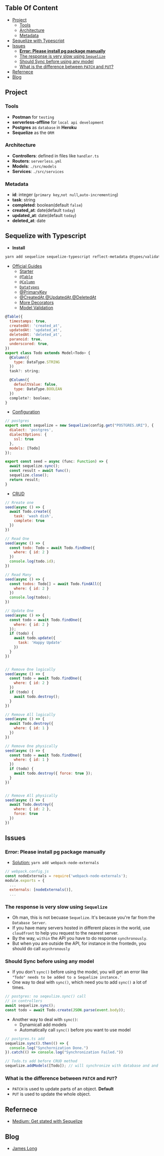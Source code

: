 <!-- START doctoc generated TOC please keep comment here to allow auto update -->
<!-- DON'T EDIT THIS SECTION, INSTEAD RE-RUN doctoc TO UPDATE -->
## Table Of Content

- [Project](#project)
  - [Tools](#tools)
  - [Architecture](#architecture)
  - [Metadata](#metadata)
- [Sequelize with Typescript](#sequelize-with-typescript)
- [Issues](#issues)
  - [**Error: Please install pg package manually**](#error-please-install-pg-package-manually)
  - [The response is very slow using `Sequelize`](#the-response-is-very-slow-using-sequelize)
  - [Should Sync before using any model](#should-sync-before-using-any-model)
  - [What is the difference between `PATCH` and `PUT`?](#what-is-the-difference-between-patch-and-put)
- [Refernece](#refernece)
- [Blog](#blog)

<!-- END doctoc generated TOC please keep comment here to allow auto update -->

## Project
### Tools
- **Postman** for `testing`
- **serverless-offline** for `local api development`
- **Postgres** as `database` in **Heroku**
- **Sequelize** as the `ORM`

### Architecture
- **Controllers**: defined in files like `handler.ts`
- **Routers**: `serverless.yml`
- **Models**: `./src/models`
- **Services**: `./src/services`

### Metadata
- **id**: integer (`primary key`,`not null`,`auto-incrementing`)
- **task**: string
- **completed**: boolean(default `false`)
- **created_at**: date(default `today`)
- **updated_at**: date(default `today`)
- **deleted_at**: date

## Sequelize with Typescript
- **Install**
```sh
yarn add sequelize sequelize-typescript reflect-metadata @types/validator @types/node @types/bluebird
```
- [Official Guides](https://www.npmjs.com/package/sequelize-typescript)
  - [Starter](https://github.com/RobinBuschmann/sequelize-typescript-example/tree/master/lib/models)
  - [`@Table`](https://sequelize.org/master/manual/models-definition.html#configuration)
  - [`@Column`](https://www.npmjs.com/package/sequelize-typescript#column)
  - [`Datatypes`](https://sequelize.org/master/manual/models-definition.html#data-types)
  - [@PrimaryKey](https://www.npmjs.com/package/sequelize-typescript#primary-key)
  - [@CreatedAt,@UpdatedAt,@DeletedAt](https://www.npmjs.com/package/sequelize-typescript#createdat--updatedat--deletedat)
  - [More Decorators](https://www.npmjs.com/package/sequelize-typescript#shortcuts)
  - [Model Validation](https://www.npmjs.com/package/sequelize-typescript#model-validation)
```javascript
@Table({
  timestamps: true,
  createdAt: 'created_at',
  updatedAt: 'updated_at',
  deletedAt: 'deleted_at',
  paranoid: true,
  underscored: true,
})
export class Todo extends Model<Todo> {
  @Column({
    type: DataType.STRING
  })
  task?: string;

  @Column({
    defaultValue: false,
    type: DataType.BOOLEAN
  })
  complete?: boolean;
}
```
- [Configuration](https://www.npmjs.com/package/sequelize-typescript#configuration)
```javascript
// postgres
export const sequelize = new Sequelize(config.get("POSTGRES.URI"), {
  dialect: 'postgres',
  dialectOptions: {
    ssl: true
  },
  models: [Todo]
});

export const seed = async (func: Function) => {
  await sequelize.sync();
  const result = await func();
  sequelize.close();
  return result;
}
```
- [CRUD](http://semlinker.com/node-sequelize-quickstart/)
```javascript
// Rreate one
seed(async () => {
  await Todo.create({
    task: 'wash dish',
    complete: true
  })
})

// Read One
seed(async () => {
  const todo: Todo = await Todo.findOne({
    where: { id: 2 }
  })
  console.log(todo.id);
})

// Read Many
seed(async () => {
  const todos: Todo[] = await Todo.findAll({
    where: { id: 2 }
  })
  console.log(todos);
})

// Update One
seed(async () => {
  const todo = await Todo.findOne({
    where: { id: 2 }
  });
  if (todo) {
    await todo.update({
      task: 'Happy Update'
    })
  }
})


// Remove One logically
seed(async () => {
  const todo = await Todo.findOne({
    where: { id: 2 }
  })
  if (todo) {
    await todo.destroy();
  }
})

// Remove All logically
seed(async () => {
  await Todo.destroy({
    where: { id: 1 }
  })
})

// Remove One physically
seed(async () => {
  const todo = await Todo.findOne({
    where: { id: 1 }
  })
  if (todo) {
    await todo.destroy({ force: true });
  }
})


// Remove All physically
seed(async () => {
  await Todo.destroy({
    where: { id: 2 },
    force: true
  })
})
```

## Issues
### **Error: Please install pg package manually**
- [Solution:](https://github.com/webpack/webpack/issues/4879#issuecomment-427240835) `yarn add webpack-node-externals`
```javascript
// webpack.config.js
const nodeExternals = require('webpack-node-externals');
module.exports = {
  ...
  externals: [nodeExternals()],
  ...
```
### The response is very slow using `Sequelize`
- Oh man, this is not becuase `Sequelize`. It's because you're far from the `Database Server`.
- If you have many servers hosted in different places in the world, use `cloudfront` to help you request to the nearest server.
- By the way, `within` the API you have to do response `synchronously`.
- But when you are outside the API, for instance in the frontedn, you should do call `asychronously`
### Should Sync before using any model
- If you don't `sync()` before using the model, you will get an error like `"Todo" needs to be added to a Sequelize instance.' `
- One way to deal with `sync()`, which need you to add `sync()` a lot of times.
```javascript
// postgres: no seqeulize.sync() call
// in controllers
await sequelize.sync();
const todo = await Todo.create(JSON.parse(event.body));
```
- Another way to deal with `sync()`:
  - Dynamicall add models
  - Automatically call `sync()` before you want to use model
```javascript
// postgres.ts add
sequelize.sync().then(() => {
  console.log("Synchornization Done.")
}).catch(() => console.log("Synchronization Failed."))

// Todo.ts add before CRUD method
sequelize.addModels([Todo]); // will synchronize with database and and models
```
### What is the difference between `PATCH` and `PUT`?
- `PATCH` is used to update parts of an object.  **Default**
- `PUT` is used to update the whole object.


## Refernece
- [Medium: Get stated with Sequelize](https://medium.com/@zhhjoseph/getting-started-with-sequelize-dd6045f366e6)

## Blog
- [James Long](https://jlongster.com/)
